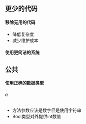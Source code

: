 ## 更少的代码

#### 移除无用的代码
- 降低复杂度
- 减少维护成本

#### 使用更简洁的系统

## 公共

#### 使用正确的数据类型
###### a
- 方法参数应该是数字但是使用字符串
- Bool类型对外提供int数值
######
